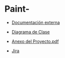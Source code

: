 # Paint-

* [Documentación externa](https://github.com/Sof-valur/Paint-/files/8784263/Documentacion.externa.pdf)

* [Diagrama de Clase](https://user-images.githubusercontent.com/62963590/170638956-d2a98638-4164-460b-ad27-ddf34bbd5b8e.jpeg)

* [Anexo del Proyecto.pdf](https://github.com/Sof-valur/Paint-/files/8791335/Anexo.del.Proyecto.pdf)

* [Jira](https://paint-mas-mas.atlassian.net/jira/software/projects/PAIN/boards/1)
